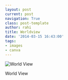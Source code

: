 ```yaml
---
layout: post
current: post
navigation: True
class: post-template
author: rahi
title: Worldview
date: '2014-03-15 16:43:00'
tags:
- images
- canva
---
```


![World View](https://lh3.googleusercontent.com/txgSZj8t7L9D_sgP_VuG0LgRCCxCM6DDmwEsNYMEB6mxmbaSwOe2NogOv-1k_PNKks-JoYSeGfiH-nIxrcww9R_z3Y58ITNmjw76x0hTPFHmzBRKYw3aYTKYrHFplYDbjxTIJiBDT1f5LcX4NyBdePyShVYc1oRe8bGIdTMaVaAEyQxODIh6dmWJmgxkWWq5k03Fh0mV_PbiC2bzrJNt9ctEMgIA_M5e78aOtOyHPz-qwAvxLqpzOx00vKlsei3mygePQTS0An4dsPz6GNxuFB9cDBJq11qWaESvyjsWOY37Fa2celM_pg_qPYs9pX9FhpK0CqiQ-trxF1UYE1w7O88ldDsm9unWwAT77xYqx8GJTJ6lQU4ibv11lFx34CuLPwjNEt3czdsJHjSDtHR3x212Xi3rD4McX5KfdN7Jbp5cdPeXYX8qM6YTG9i1eaYTBr5tZP1lv_VEIl7WsBx9NblpPPYs5wunS_gf_gDz7K1KgcHjgRZa2FsruE-AuiOWBRMxcFzz7bH2zMZh6h2tiy0y2ys7M7TdN0CxhvKtOs0rt5xa6XMfrmXiCq67qpn5Id2ht2WtJKL2lndT-dREAYMMUQxn_6X9NpEgpVENv8iK1loNwp8EGA=w490-h692-no)  

World View
